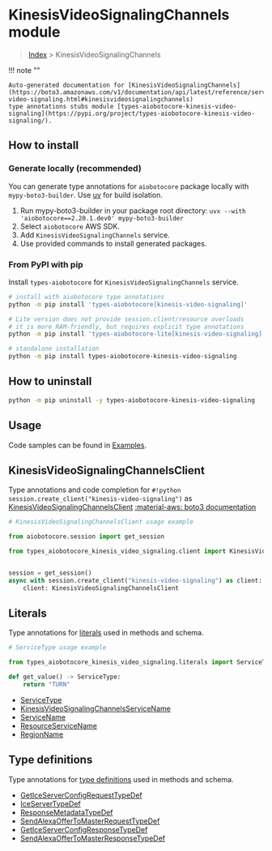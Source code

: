 # KinesisVideoSignalingChannels module

> [Index](../README.md) > KinesisVideoSignalingChannels


!!! note ""

    Auto-generated documentation for [KinesisVideoSignalingChannels](https://boto3.amazonaws.com/v1/documentation/api/latest/reference/services/kinesis-video-signaling.html#kinesisvideosignalingchannels)
    type annotations stubs module [types-aiobotocore-kinesis-video-signaling](https://pypi.org/project/types-aiobotocore-kinesis-video-signaling/).

## How to install

### Generate locally (recommended)

You can generate type annotations for `aiobotocore` package locally with `mypy-boto3-builder`.
Use [uv](https://docs.astral.sh/uv/getting-started/installation/) for build isolation.

1. Run mypy-boto3-builder in your package root directory: `uvx --with 'aiobotocore==2.20.1.dev0' mypy-boto3-builder`
1. Select `aiobotocore` AWS SDK.
1. Add `KinesisVideoSignalingChannels` service.
1. Use provided commands to install generated packages.



### From PyPI with pip

Install `types-aiobotocore` for `KinesisVideoSignalingChannels` service.

```bash
# install with aiobotocore type annotations
python -m pip install 'types-aiobotocore[kinesis-video-signaling]'

# Lite version does not provide session.client/resource overloads
# it is more RAM-friendly, but requires explicit type annotations
python -m pip install 'types-aiobotocore-lite[kinesis-video-signaling]'

# standalone installation
python -m pip install types-aiobotocore-kinesis-video-signaling
```



## How to uninstall

```bash
python -m pip uninstall -y types-aiobotocore-kinesis-video-signaling
```

## Usage

Code samples can be found in [Examples](./usage.md).

## KinesisVideoSignalingChannelsClient

Type annotations and code completion for  `#!python session.create_client("kinesis-video-signaling")` as [KinesisVideoSignalingChannelsClient](./client.md)
[:material-aws: boto3 documentation](https://boto3.amazonaws.com/v1/documentation/api/latest/reference/services/kinesis-video-signaling.html#KinesisVideoSignalingChannels.Client)

```python
# KinesisVideoSignalingChannelsClient usage example

from aiobotocore.session import get_session

from types_aiobotocore_kinesis_video_signaling.client import KinesisVideoSignalingChannelsClient


session = get_session()
async with session.create_client("kinesis-video-signaling") as client:
    client: KinesisVideoSignalingChannelsClient
```








## Literals

Type annotations for [literals](./literals.md) used in methods and schema.

```python
# ServiceType usage example

from types_aiobotocore_kinesis_video_signaling.literals import ServiceType

def get_value() -> ServiceType:
    return "TURN"
```

- [ServiceType](./literals.md#servicetype)
- [KinesisVideoSignalingChannelsServiceName](./literals.md#kinesisvideosignalingchannelsservicename)
- [ServiceName](./literals.md#servicename)
- [ResourceServiceName](./literals.md#resourceservicename)
- [RegionName](./literals.md#regionname)




## Type definitions

Type annotations for [type definitions](./type_defs.md) used in methods and schema.

- [GetIceServerConfigRequestTypeDef](./type_defs.md#geticeserverconfigrequesttypedef)
- [IceServerTypeDef](./type_defs.md#iceservertypedef)
- [ResponseMetadataTypeDef](./type_defs.md#responsemetadatatypedef)
- [SendAlexaOfferToMasterRequestTypeDef](./type_defs.md#sendalexaoffertomasterrequesttypedef)
- [GetIceServerConfigResponseTypeDef](./type_defs.md#geticeserverconfigresponsetypedef)
- [SendAlexaOfferToMasterResponseTypeDef](./type_defs.md#sendalexaoffertomasterresponsetypedef)

